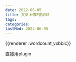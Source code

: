 ```yaml
---
date: 2022-06-05
title: 文章上傳2號測試
tags:
categories:
lastMod: 2022-06-05
---
```

{{renderer :wordcount_vxbbic}}

直接用plugin
